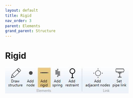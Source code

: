 ```yaml
---
layout: default
title: Rigid
nav_order: 3
parent: Elements
grand_parent: Structure
---
```


# Rigid

![Image](../../Images/Structure11.jpg)

